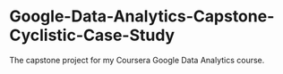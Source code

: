 # Google-Data-Analytics-Capstone-Cyclistic-Case-Study
The capstone project for my Coursera Google Data Analytics course.
